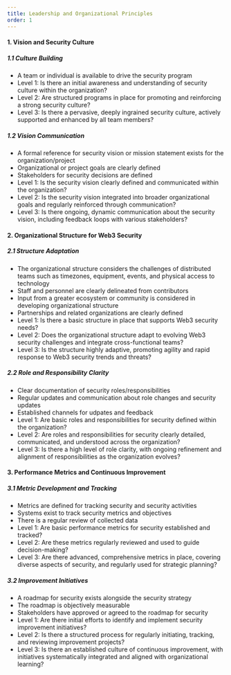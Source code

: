 ```yaml
---
title: Leadership and Organizational Principles
order: 1
---
```


#### 1. Vision and Security Culture

##### 1.1 Culture Building

- A team or individual is available to drive the security program
- Level 1: Is there an initial awareness and understanding of security culture within the organization?
- Level 2: Are structured programs in place for promoting and reinforcing a strong security culture?
- Level 3: Is there a pervasive, deeply ingrained security culture, actively supported and enhanced by all team members?

##### 1.2 Vision Communication

- A formal reference for security vision or mission statement exists for the organization/project
- Organizational or project goals are clearly defined
- Stakeholders for security decisions are defined
- Level 1: Is the security vision clearly defined and communicated within the organization?
- Level 2: Is the security vision integrated into broader organizational goals and regularly reinforced through communication?
- Level 3: Is there ongoing, dynamic communication about the security vision, including feedback loops with various stakeholders?

#### 2. Organizational Structure for Web3 Security

##### 2.1 Structure Adaptation

- The organizational structure considers the challenges of distributed teams such as timezones, equipment, events, and physical access to technology
- Staff and personnel are clearly delineated from contributors
- Input from a greater ecosystem or community is considered in developing organizational structure
- Partnerships and related organizations are clearly defined
- Level 1: Is there a basic structure in place that supports Web3 security needs?
- Level 2: Does the organizational structure adapt to evolving Web3 security challenges and integrate cross-functional teams?
- Level 3: Is the structure highly adaptive, promoting agility and rapid response to Web3 security trends and threats?

##### 2.2 Role and Responsibility Clarity

- Clear documentation of security roles/responsibilities
- Regular updates and communication about role changes and security updates
- Established channels for udpates and feedback
- Level 1: Are basic roles and responsibilities for security defined within the organization?
- Level 2: Are roles and responsibilities for security clearly detailed, communicated, and understood across the organization?
- Level 3: Is there a high level of role clarity, with ongoing refinement and alignment of responsibilities as the organization evolves?

#### 3. Performance Metrics and Continuous Improvement

##### 3.1 Metric Development and Tracking

- Metrics are defined for tracking security and security activities
- Systems exist to track security metrics and objectives
- There is a regular review of collected data
- Level 1: Are basic performance metrics for security established and tracked?
- Level 2: Are these metrics regularly reviewed and used to guide decision-making?
- Level 3: Are there advanced, comprehensive metrics in place, covering diverse aspects of security, and regularly used for strategic planning?

##### 3.2 Improvement Initiatives

- A roadmap for security exists alongside the security strategy
- The roadmap is objectively measurable
- Stakeholders have approved or agreed to the roadmap for security
- Level 1: Are there initial efforts to identify and implement security improvement initiatives?
- Level 2: Is there a structured process for regularly initiating, tracking, and reviewing improvement projects?
- Level 3: Is there an established culture of continuous improvement, with initiatives systematically integrated and aligned with organizational learning?
